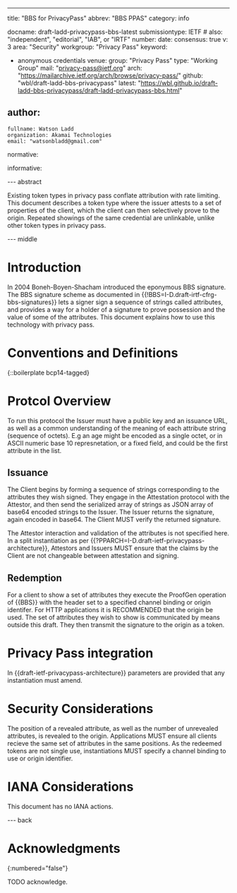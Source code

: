 ---
title: "BBS for PrivacyPass"
abbrev: "BBS PPAS"
category: info

docname: draft-ladd-privacypass-bbs-latest
submissiontype: IETF  # also: "independent", "editorial", "IAB", or "IRTF"
number:
date:
consensus: true
v: 3
area: "Security"
workgroup: "Privacy Pass"
keyword:
 - anonymous credentials
venue:
  group: "Privacy Pass"
  type: "Working Group"
  mail: "privacy-pass@ietf.org"
  arch: "https://mailarchive.ietf.org/arch/browse/privacy-pass/"
  github: "wbl/draft-ladd-bbs-privacypass"
  latest: "https://wbl.github.io/draft-ladd-bbs-privacypass/draft-ladd-privacypass-bbs.html"

author:
 -
    fullname: Watson Ladd
    organization: Akamai Technologies
    email: "watsonbladd@gmail.com"

normative:

informative:


--- abstract

Existing token types in privacy pass conflate attribution with rate limiting. This document describes a token type where the issuer attests to a set of properties of the client, which the client can then selectively prove to the origin. Repeated showings of the same credential are unlinkable, unlike other token types in privacy pass.

--- middle

# Introduction

In 2004 Boneh-Boyen-Shacham introduced the eponymous BBS signature. The BBS signature scheme as documented in {{!BBS=I-D.draft-irtf-cfrg-bbs-signatures}} lets a signer sign a sequence of strings called attributes, and provides a way for a holder of a signature to prove possession and the value of some of the attributes. This document explains how to use this technology with privacy pass.

# Conventions and Definitions

{::boilerplate bcp14-tagged}
# Protcol Overview
To run this protocol the Issuer must have a public key and an issuance URL, as well as a common understanding of the meaning of each attribute string (sequence of octets). E.g an age might be encoded as a single octet, or in ASCII numeric base 10 represnetation, or a fixed field, and could be the first attribute in the list.

## Issuance
The Client begins by forming a sequence of strings corresponding to the attributes they wish signed. They engage in the Attestation protocol with the Attestor, and then send the serialized array of strings as JSON array of base64 encoded strings to the Issuer. The Issuer returns the signature, again encoded in base64. The Client MUST verify the returned signature.

The Attestor interaction and validation of the attributes is not specified here. In a split instantiation as per {{?PPARCH=I-D.draft-ietf-privacypass-architecture}}, Attestors and Issuers MUST ensure that the claims by the Client are not changeable between attestation and signing.

## Redemption
For a client to show a set of attributes they execute the ProofGen operation of {{BBS}} with the header set to a specified channel binding or origin identifer. For HTTP applications it is RECOMMENDED that the origin be used. The set of attributes they wish to show is communicated by means outside this draft. They then transmit the signature to the origin as a token.

# Privacy Pass integration
In {{draft-ietf-privacypass-architecture}} parameters are provided that any instantiation must amend. 

# Security Considerations

The position of a revealed attribute, as well as the number of unrevealed attributes, is revealed to the origin. Applications MUST ensure all clients recieve the same set of attributes in the same positions. As the redeemed tokens are not single use, instantiations MUST specify a channel binding to use or origin identifier.

# IANA Considerations

This document has no IANA actions.


--- back

# Acknowledgments
{:numbered="false"}

TODO acknowledge.
